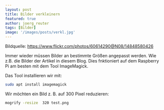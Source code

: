 ```yaml
---
layout: post
title: Bilder verkleinern
featured: true
author: joerg_reuter
tags: [Bilder]
image: '/images/posts/verkl.jpg'
---
```

Bildquelle: https://www.flickr.com/photos/60614290@N08/14848580426

Immer wieder müssen Bilder an bestimmte Größen angepasst werden. Wie z.B. die Bilder der Artikel in diesem Blog. Dies fnktioniert auf dem Raspberry Pi am besten mit dem Tool ImageMagick.

Das Tool installieren wir mit:

```bash
sudo apt install imagemagick
```

Wir möchten ein Bild z. B. auf 300 Pixel reduzieren:

```bash
mogrify -resize  320 test.png 
```